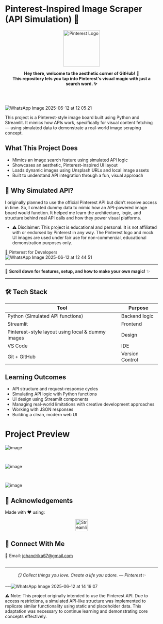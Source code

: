 # Pinterest-Inspired Image Scraper (API Simulation) 📌
<p align="center"> <img src="https://upload.wikimedia.org/wikipedia/commons/0/08/Pinterest-logo.png" alt="Pinterest Logo" width="120"/> </p> <p align="center">
  <b>Hey there, welcome to the aesthetic corner of GitHub! 🌸 <br>
  This repository lets you tap into Pinterest's visual magic with just a search word. ✨</b>
</p>
<br>

<br>


![WhatsApp Image 2025-06-12 at 12 05 21](https://github.com/user-attachments/assets/9bbcaa68-893d-49f9-b962-fa627bdfa57b)

This project is a Pinterest-style image board built using Python and Streamlit. It mimics how APIs work, specifically for visual content fetching — using simulated data to demonstrate a real-world image scraping concept.

 ## What This Project Does
- Mimics an image search feature using simulated API logic
- Showcases an aesthetic, Pinterest-inspired UI layout
- Loads dynamic images using Unsplash URLs and local image assets
- Built to understand API integration through a fun, visual approach

## 📌 Why Simulated API?
 I originally planned to use the official Pinterest API but didn’t receive access in time. So, I created dummy data to mimic how an API-powered image board would function. It helped me learn the architecture, logic, and structure behind real API calls and how they power visual platforms.
- ⚠️ Disclaimer: This project is educational and personal. It is not affiliated with or endorsed by Pinterest in any way. The Pinterest logo and mock UI images are used under fair use for non-commercial, educational demonstration purposes only.


🔗 Pinterest for Developers
<br>
![WhatsApp Image 2025-06-12 at 12 44 51](https://github.com/user-attachments/assets/20c0c330-cd72-4a10-a04b-22773d6e7bcb)


---

🌸 **Scroll down for features, setup, and how to make your own magic!** ✨

---


## 🛠️ Tech Stack


| Tool                                                           | Purpose                      |
| -------------------------------------------------------------- | ---------------------------- |
| Python (Simulated API functions)                          | Backend logic                |
| Streamlit  |  Frontend             |
|     Pinterest-style layout using local & dummy images                         | Design              |
| VS Code                                           |  IDE|
|Git + GitHub    |Version Control|



## Learning Outcomes

- API structure and request-response cycles
- Simulating API logic with Python functions
- UI design using Streamlit components
- Managing real-world limitations with creative development approaches
- Working with JSON responses
- Building a clean, modern web UI

# Project Preview
![image](https://github.com/user-attachments/assets/dd3c092c-8227-498d-b758-c3bb611605af)

<br>

![image](https://github.com/user-attachments/assets/a91ee15e-4846-4dbf-93ec-68f64fa83c7d)

<br>

![image](https://github.com/user-attachments/assets/9a556700-f2ed-4842-b0f9-0d0a020b442a)


## 🙌 Acknowledgements
Made with ❤️ using:
<p align="center"> <img src="https://streamlit.io/images/brand/streamlit-logo-primary-colormark-darktext.svg" alt="Streamlit" height="40"/> </p>

## 📮 Connect With Me
📧 Email: jchandrika67@gmail.com
<br>
<br>

---

<p align="center">
  <em>🪞 Collect things you love. Create a life you adore. — Pinterest✨</em>
</p>

---![WhatsApp Image 2025-06-12 at 14 19 07](https://github.com/user-attachments/assets/a552e370-b43d-4816-badc-1190d4303da8)

⚠️ Note: This project originally intended to use the Pinterest API. Due to access restrictions, a simulated API-like structure was implemented to replicate similar functionality using static and placeholder data. This adaptation was necessary to continue learning and demonstrating core concepts effectively.
